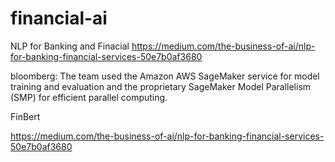 # financial-ai
NLP for Banking and Finacial
https://medium.com/the-business-of-ai/nlp-for-banking-financial-services-50e7b0af3680


bloomberg:
The team used the Amazon AWS SageMaker service for model training and evaluation and the proprietary SageMaker Model Parallelism (SMP) for efficient parallel computing.

FinBert


https://medium.com/the-business-of-ai/nlp-for-banking-financial-services-50e7b0af3680
